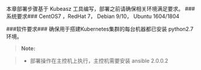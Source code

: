本章部署步骤基于 Kubeasz 工具编写，部署之前请确保相关环境满足要求。
###系统要求###
CentOS7 ，RedHat 7， Debian 9/10， Ubuntu 1604/1804

###软件要求###
确保用于搭建Kubernetes集群的每台机器都已安装 python2.7 环境。


>  **Note:**

>  * 部署操作在主控机上执行，主控机需要安装 ansible 2.0.0.2
